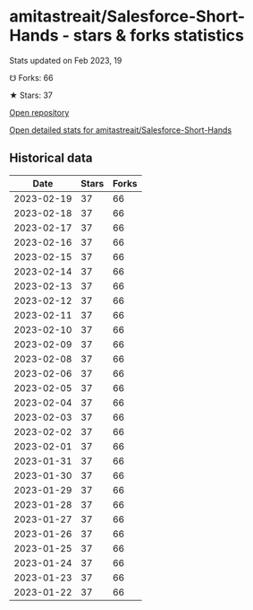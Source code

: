 # amitastreait/Salesforce-Short-Hands - stars & forks statistics

Stats updated on Feb 2023, 19

☋ Forks: 66

★ Stars: 37

[Open repository](https://github.com/amitastreait/Salesforce-Short-Hands)

[Open detailed stats for amitastreait/Salesforce-Short-Hands](https://reviewgithub.com/rep/amitastreait/Salesforce-Short-Hands)

## Historical data
| Date | Stars | Forks |
|------|-------|-------|
| 2023-02-19 | 37 | 66 | 
| 2023-02-18 | 37 | 66 | 
| 2023-02-17 | 37 | 66 | 
| 2023-02-16 | 37 | 66 | 
| 2023-02-15 | 37 | 66 | 
| 2023-02-14 | 37 | 66 | 
| 2023-02-13 | 37 | 66 | 
| 2023-02-12 | 37 | 66 | 
| 2023-02-11 | 37 | 66 | 
| 2023-02-10 | 37 | 66 | 
| 2023-02-09 | 37 | 66 | 
| 2023-02-08 | 37 | 66 | 
| 2023-02-06 | 37 | 66 | 
| 2023-02-05 | 37 | 66 | 
| 2023-02-04 | 37 | 66 | 
| 2023-02-03 | 37 | 66 | 
| 2023-02-02 | 37 | 66 | 
| 2023-02-01 | 37 | 66 | 
| 2023-01-31 | 37 | 66 | 
| 2023-01-30 | 37 | 66 | 
| 2023-01-29 | 37 | 66 | 
| 2023-01-28 | 37 | 66 | 
| 2023-01-27 | 37 | 66 | 
| 2023-01-26 | 37 | 66 | 
| 2023-01-25 | 37 | 66 | 
| 2023-01-24 | 37 | 66 | 
| 2023-01-23 | 37 | 66 | 
| 2023-01-22 | 37 | 66 | 

